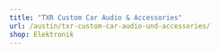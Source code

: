 ```yaml
---
title: "TXR Custom Car Audio & Accessories"
url: /austin/txr-custom-car-audio-und-accessories/
shop: Elektronik
---
```

